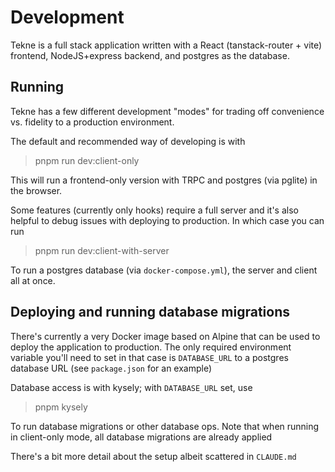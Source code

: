# Development

Tekne is a full stack application written with a React (tanstack-router + vite) frontend,
NodeJS+express backend, and postgres as the database.

## Running

Tekne has a few different development "modes" for trading off convenience vs. fidelity to a
production environment.

The default and recommended way of developing is with 

> pnpm run dev:client-only 

This will run a frontend-only version with TRPC and postgres (via pglite) in the browser.

Some features (currently only hooks) require a full server and it's also helpful to debug issues
with deploying to production. In which case you can run

> pnpm run dev:client-with-server

To run a postgres database (via `docker-compose.yml`), the server and client all at once.

## Deploying and running database migrations

There's currently a very Docker image based on Alpine that can be used to deploy the application to
production. The only required environment variable you'll need to set in that case is `DATABASE_URL`
to a postgres database URL (see `package.json` for an example)

Database access is with kysely; with `DATABASE_URL` set, use 

> pnpm kysely

To run database migrations or other database ops. Note that when running in client-only mode, all
database migrations are already applied

There's a bit more detail about the setup albeit scattered in `CLAUDE.md`
